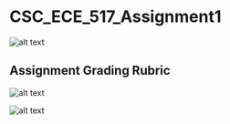# CSC_ECE_517_Assignment1

![alt text](https://github.ncsu.edu/asyal/CSC_ECE_517_Assignment1/blob/master/completedGitLevels.PNG)

## Assignment Grading Rubric 

![alt text](https://github.ncsu.edu/asyal/CSC_ECE_517_Assignment1/blob/master/rubric1.PNG)

![alt text](https://github.ncsu.edu/asyal/CSC_ECE_517_Assignment1/blob/master/rubric2.PNG)
